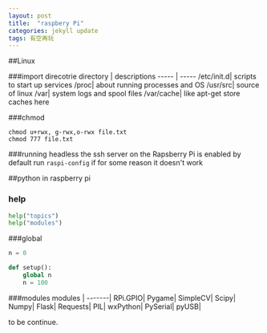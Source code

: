 ```yaml
---
layout: post
title:  "raspbery Pi"
categories: jekyll update
tags: 有空再玩
---
```


##Linux

###import direcotrie
directory | descriptions 
----- | -----
/etc/init.d| scripts to start up services
/proc| about running processes and OS
/usr/src| source of linux
/var| system logs and spool files
/var/cache| like apt-get store caches here

###chmod
```
chmod u+rwx, g-rwx,o-rwx file.txt
chmod 777 file.txt
```
###running headless
the ssh server on the Rapsberry Pi is enabled by default
run `raspi-config` if for some reason it doesn't work


##python in raspberry pi
### help
```python
help("topics")
help("modules")
```
###global
```python
n = 0

def setup():
	global n
	n = 100
```
###modules
modules |
-------|
RPi.GPIO|
Pygame|
SimpleCV|
Scipy|
Numpy|
Flask|
Requests|
PIL|
wxPython|
PySerial|
pyUSB|


to be continue.
